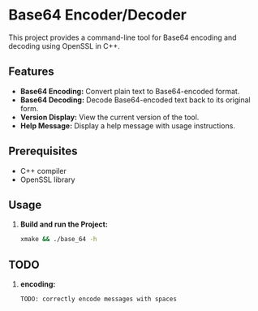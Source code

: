 # Base64 Encoder/Decoder

This project provides a command-line tool for Base64 encoding and decoding using OpenSSL in C++.

## Features

- **Base64 Encoding:** Convert plain text to Base64-encoded format.
- **Base64 Decoding:** Decode Base64-encoded text back to its original form.
- **Version Display:** View the current version of the tool.
- **Help Message:** Display a help message with usage instructions.

## Prerequisites

- C++ compiler
- OpenSSL library

## Usage

1. **Build and run the Project:**
   ```bash
   xmake && ./base_64 -h

## TODO

1. **encoding:**
   ```bash
   TODO: correctly encode messages with spaces
